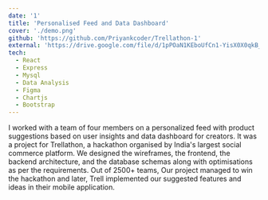 ```yaml
---
date: '1'
title: 'Personalised Feed and Data Dashboard'
cover: './demo.png'
github: 'https://github.com/Priyankcoder/Trellathon-1'
external: 'https://drive.google.com/file/d/1pPOaN1KEboUfCn1-YisX0X0qkB_G4Pf-/view?usp=sharing'
tech:
  - React
  - Express
  - Mysql 
  - Data Analysis
  - Figma
  - Chartjs
  - Bootstrap
---
```


<!-- It is a fully secured server-side user authentication system that supports 4 different authentication modes and
capable of handling errors and exceptions. It is developed using express.js from scratch. It supports local sign-in, sign-out, Google and Github Oauth. It verify registered users through verification email using
nodemailer. -->

<!-- Access to quality healthcare and doctors has always been a concern. According to WHO, Unawareness and carelessness among people regarding their health, Low ratio of doctor to patient, and cost of consultancy prevent detection of deadly diseases such as Cancer, Heart Diseases, Lung Diseases, Pneumonia, and Malaria etc. at early stage leading to death of victim in 90% of the cases. -->


I worked with a team of four members on a personalized feed with product suggestions based on user insights and data dashboard for creators.
It was a project for Trellathon, a hackathon organised by India's largest social commerce platform. We designed the wireframes, the frontend, the backend architecture, and the database schemas along with optimisations as per the requirements.
Out of 2500+ teams, Our project managed to win the hackathon and later, Trell implemented our suggested features and ideas in their mobile application. 